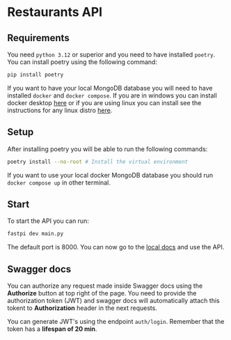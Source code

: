 # Restaurants API

## Requirements

You need `python 3.12` or superior and you need to have installed `poetry`. You can install poetry using the following command:

```bash
pip install poetry
```

If you want to have your local MongoDB database you will need to have installed `docker` and `docker compose`. If you are in windows you can install docker desktop [here](https://docs.docker.com/desktop/install/windows-install/) or if you are using linux you can install see the instructions for any linux distro [here](https://docs.docker.com/engine/install/).

## Setup

After installing poetry you will be able to run the following commands:

```bash
poetry install --no-root # Install the virtual environment
```

If you want to use your local docker MongoDB database you should run `docker compose up` in other terminal.

## Start

To start the API you can run:

```bash
fastpi dev main.py
```

The default port is 8000. You can now go to the [local docs](localhost:8000/docs) and use the API.

## Swagger docs

You can authorize any request made inside Swagger docs using the **Authorize** button at top right of the page. You need to provide the authorization token (JWT) and swagger docs will automatically attach this tokent to **Authorization** header in the next requests.

You can generate JWT's using the endpoint `auth/login`. Remember that the token has a **lifespan of 20 min**.
